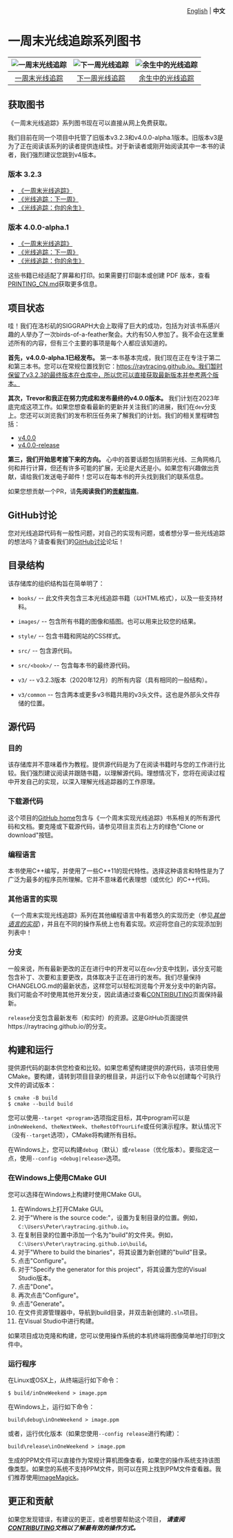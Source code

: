 <p align="right">
   <a href="./README.md">English</a> | <strong>中文</strong>
</p>

一周末光线追踪系列图书
====================================================================================================

| ![一周末光线追踪][cover1] | ![下一周光线追踪][cover2] | ![余生中的光线追踪][cover3] |
|:------------------------:|:------------------------:|:-------------------------:|
|   [一周末光线追踪][book1] |   [下一周光线追踪][book2] |   [余生中的光线追踪][book3] |


获取图书
------------------
《一周末光线追踪》系列图书现在可以直接从网上免费获取。

我们目前在同一个项目中托管了旧版本v3.2.3和v4.0.0-alpha.1版本。旧版本v3是为了正在阅读该系列的读者提供连续性。对于新读者或刚开始阅读其中一本书的读者，我们强烈建议您跳到v4版本。

### 版本 3.2.3
  - [《一周末光线追踪》][web1-v3]
  - [《光线追踪：下一周》][web2-v3]
  - [《光线追踪：你的余生》][web3-v3]

### 版本 4.0.0-alpha.1

  - [《一周末光线追踪》][web1]
  - [《光线追踪：下一周》][web2]
  - [《光线追踪：你的余生》][web3]

这些书籍已经适配了屏幕和打印。如果需要打印副本或创建 PDF 版本，查看[PRINTING_CN.md][]获取更多信息。


项目状态
---------------
哇！我们在洛杉矶的SIGGRAPH大会上取得了巨大的成功，包括为对该书系感兴趣的人举办了一次birds-of-a-feather聚会。大约有50人参加了。我不会在这里重述所有的内容，但有三个主要的事项是每个人都应该知道的。

**首先，v4.0.0-alpha.1已经发布。** 第一本书基本完成，我们现在正在专注于第二和第三本书。您可以在常规位置找到它：https://raytracing.github.io。我们暂时保留了v3.2.3的最终版本在仓库中，所以您可以直接获取最新版本并参考两个版本。

**其次，Trevor和我正在努力完成和发布最终的v4.0.0版本。** 我们计划在2023年底完成这项工作。如果您想查看最新的更新并关注我们的进展，我们在`dev`分支上。您还可以浏览我们的发布积压任务来了解我们的计划。我们的相关里程碑包括：

  - [v4.0.0](https://github.com/RayTracing/raytracing.github.io/milestone/16)
  - [v4.0.0-release](https://github.com/RayTracing/raytracing.github.io/milestone/19)

**第三，我们开始思考接下来的方向。** 心中的首要话题包括阴影光线、三角网格几何和并行计算，但还有许多可能的扩展，无论是大还是小。如果您有兴趣做出贡献，请给我们发送电子邮件！您可以在每本书的开头找到我们的联系信息。

如果您想贡献一个PR，请**先阅读我们的[贡献指南][CONTRIBUTING]**。


GitHub讨论
------------------
您对光线追踪代码有一般性问题，对自己的实现有问题，或者想分享一些光线追踪的想法吗？请查看我们的[GitHub讨论][discussions]论坛！


目录结构
-------------------
该存储库的组织结构旨在简单明了：

  - `books/` --
    此文件夹包含三本光线追踪书籍（以HTML格式），以及一些支持材料。

  - `images/` --
    包含所有书籍的图像和插图。也可以用来比较您的结果。

  - `style/` --
    包含书籍和网站的CSS样式。

  - `src/` --
    包含源代码。

  - `src/<book>/` --
    包含每本书的最终源代码。

  - `v3/` --
    v3.2.3版本（2020年12月）的所有内容（具有相同的一般结构）。

  - `v3/common` --
    包含两本或更多v3书籍共用的v3头文件。这也是外部头文件存储的位置。


源代码
-----------
### 目的
该存储库并不意味着作为教程。提供源代码是为了在阅读书籍时与您的工作进行比较。我们强烈建议阅读并跟随书籍，以理解源代码。理想情况下，您将在阅读过程中开发自己的实现，以深入理解光线追踪器的工作原理。

### 下载源代码
这个项目的[GitHub home][]包含与《一个周末实现光线追踪》书系相关的所有源代码和文档。要克隆或下载源代码，请参见项目主页右上方的绿色"Clone or download"按钮。

### 编程语言
本书使用C++编写，并使用了一些C++11的现代特性。选择这种语言和特性是为了广泛为最多的程序员所理解。它并不意味着代表理想（或优化）的C++代码。

### 其他语言的实现
《一个周末实现光线追踪》系列在其他编程语言中有着悠久的实现历史（参见[_其他语言的实现_][implementations]），并且在不同的操作系统上也有着实现。欢迎将您自己的实现添加到列表中！

### 分支
一般来说，所有最新更改的正在进行中的开发可以在`dev`分支中找到，该分支可能包含补丁、次要和主要更改，具体取决于正在进行的发布。我们尽量保持CHANGELOG.md的最新状态，这样您可以轻松浏览每个开发分支中的新内容。我们可能会不时使用其他开发分支，因此请通过查看[CONTRIBUTING][]页面保持最新。

`release`分支包含最新发布（和实时）的资源。这是GitHub页面提供https://raytracing.github.io/的分支。


构建和运行
---------------------
提供源代码的副本供您检查和比较。如果您希望构建提供的源代码，该项目使用CMake。要构建，请转到项目目录的根目录，并运行以下命令以创建每个可执行文件的调试版本：

    $ cmake -B build
    $ cmake --build build

您可以使用`--target <program>`选项指定目标，其中program可以是`inOneWeekend`、`theNextWeek`、`theRestOfYourLife`或任何演示程序。默认情况下（没有`--target`选项），CMake将构建所有目标。

在Windows上，您可以构建`debug`（默认）或`release`（优化版本）。要指定这一点，使用`--config <debug|release>`选项。


### 在Windows上使用CMake GUI
您可以选择在Windows上构建时使用CMake GUI。

1. 在Windows上打开CMake GUI。
2. 对于"Where is the source code:"，设置为复制目录的位置。例如，`C:\Users\Peter\raytracing.github.io`。
3. 在复制目录的位置中添加一个名为"build"的文件夹。例如，`C:\Users\Peter\raytracing.github.io\build`。
4. 对于"Where to build the binaries"，将其设置为新创建的"build"目录。
5. 点击"Configure"。
6. 对于"Specify the generator for this project"，将其设置为您的Visual Studio版本。
7. 点击"Done"。
8. 再次点击"Configure"。
9. 点击"Generate"。
10. 在文件资源管理器中，导航到build目录，并双击新创建的`.sln`项目。
11. 在Visual Studio中进行构建。

如果项目成功克隆和构建，您可以使用操作系统的本机终端将图像简单地打印到文件中。


### 运行程序

在Linux或OSX上，从终端运行如下命令：

    $ build/inOneWeekend > image.ppm

在Windows上，运行如下命令：

    build\debug\inOneWeekend > image.ppm

或者，运行优化版本（如果您使用`--config release`进行构建）：

    build\release\inOneWeekend > image.ppm

生成的PPM文件可以直接作为常规计算机图像查看，如果您的操作系统支持该图像类型。如果您的系统不支持PPM文件，则可以在网上找到PPM文件查看器。我们推荐使用[ImageMagick][]。


更正和贡献
----------------------------
如果您发现错误，有建议的更正，或者想要帮助这个项目，
_**请查阅[CONTRIBUTING][]文档以了解最有效的操作方式。**_



[book1]:           books/RayTracingInOneWeekend_cn.html
[book2]:           books/RayTracingTheNextWeek_cn.html
[book3]:           books/RayTracingTheRestOfYourLife.html
[CONTRIBUTING]:    CONTRIBUTING.md
[cover1]:          images/cover/CoverRTW1-small.jpg
[cover2]:          images/cover/CoverRTW2-small.jpg
[cover3]:          images/cover/CoverRTW3-small.jpg
[discussions]:     https://github.com/RayTracing/raytracing.github.io/discussions/
[GitHub home]:     https://github.com/RayTracing/raytracing.github.io/
[ImageMagick]:     https://imagemagick.org/
[implementations]: https://github.com/RayTracing/raytracing.github.io/wiki/Implementations
[milestone 16]:    https://github.com/RayTracing/raytracing.github.io/milestone/16
[milestone 19]:    https://github.com/RayTracing/raytracing.github.io/milestone/19
[PRINTING_CN.md]:  PRINTING_CN.md
[v3.2.3]:          https://github.com/RayTracing/raytracing.github.io/releases/tag/v3.2.3
[web1]:            https://raytracing.github.io/books/RayTracingInOneWeekend.html
[web1-v3]:         https://raytracing.github.io/books/v3/RayTracingInOneWeekend.html
[web2]:            https://raytracing.github.io/books/RayTracingTheNextWeek.html
[web2-v3]:         https://raytracing.github.io/books/v3/RayTracingTheNextWeek.html
[web3]:            https://raytracing.github.io/books/RayTracingTheRestOfYourLife.html
[web3-v3]:         https://raytracing.github.io/books/v3/RayTracingTheRestOfYourLife.html